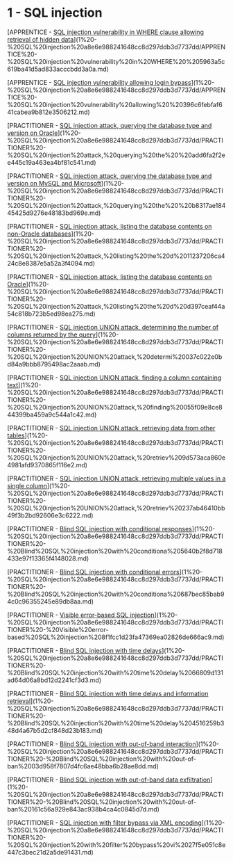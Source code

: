 # 1 - SQL injection

[APPRENTICE - [SQL injection vulnerability in WHERE clause allowing retrieval of hidden data](https://portswigger.net/web-security/sql-injection/lab-retrieve-hidden-data)](1%20-%20SQL%20injection%20a8e6e988241648cc8d297ddb3d7737dd/APPRENTICE%20-%20SQL%20injection%20vulnerability%20in%20WHERE%20%205963a5c619ba41d5ad833acccbdd3a0a.md)

[APPRENTICE - [SQL injection vulnerability allowing login bypass](https://portswigger.net/web-security/sql-injection/lab-login-bypass)](1%20-%20SQL%20injection%20a8e6e988241648cc8d297ddb3d7737dd/APPRENTICE%20-%20SQL%20injection%20vulnerability%20allowing%20%20396c6febfaf641cabea9b812e3506212.md)

[PRACTITIONER - [SQL injection attack, querying the database type and version on Oracle](https://portswigger.net/web-security/sql-injection/examining-the-database/lab-querying-database-version-oracle)](1%20-%20SQL%20injection%20a8e6e988241648cc8d297ddb3d7737dd/PRACTITIONER%20-%20SQL%20injection%20attack,%20querying%20the%20%20add6fa2f2ee445c19a463ea4bf81c541.md)

[PRACTITIONER - [SQL injection attack, querying the database type and version on MySQL and Microsoft](https://portswigger.net/web-security/sql-injection/examining-the-database/lab-querying-database-version-mysql-microsoft)](1%20-%20SQL%20injection%20a8e6e988241648cc8d297ddb3d7737dd/PRACTITIONER%20-%20SQL%20injection%20attack,%20querying%20the%20%20b8317ae18445425d9276e48183bd969e.md)

[PRACTITIONER - [SQL injection attack, listing the database contents on non-Oracle databases](https://portswigger.net/web-security/sql-injection/examining-the-database/lab-listing-database-contents-non-oracle)](1%20-%20SQL%20injection%20a8e6e988241648cc8d297ddb3d7737dd/PRACTITIONER%20-%20SQL%20injection%20attack,%20listing%20the%20d%2011237206ca424c8e8387e5a52a3f4094.md)

[PRACTITIONER - [SQL injection attack, listing the database contents on Oracle](https://portswigger.net/web-security/sql-injection/examining-the-database/lab-listing-database-contents-oracle)](1%20-%20SQL%20injection%20a8e6e988241648cc8d297ddb3d7737dd/PRACTITIONER%20-%20SQL%20injection%20attack,%20listing%20the%20d%20d397ceaf44a54c818b723b5ed98ea275.md)

[PRACTITIONER - [SQL injection UNION attack, determining the number of columns returned by the query](https://portswigger.net/web-security/sql-injection/union-attacks/lab-determine-number-of-columns)](1%20-%20SQL%20injection%20a8e6e988241648cc8d297ddb3d7737dd/PRACTITIONER%20-%20SQL%20injection%20UNION%20attack,%20determi%20037c022e0bd84a9bbb8795498ac2aaab.md)

[PRACTITIONER - [SQL injection UNION attack, finding a column containing text](https://portswigger.net/web-security/sql-injection/union-attacks/lab-find-column-containing-text)](1%20-%20SQL%20injection%20a8e6e988241648cc8d297ddb3d7737dd/PRACTITIONER%20-%20SQL%20injection%20UNION%20attack,%20finding%20055f09e8ce844399ba459a9c544a1c42.md)

[PRACTITIONER - [SQL injection UNION attack, retrieving data from other tables](https://portswigger.net/web-security/sql-injection/union-attacks/lab-retrieve-data-from-other-tables)](1%20-%20SQL%20injection%20a8e6e988241648cc8d297ddb3d7737dd/PRACTITIONER%20-%20SQL%20injection%20UNION%20attack,%20retriev%209d573aca860e4981afd9370865f116e2.md)

[PRACTITIONER - [SQL injection UNION attack, retrieving multiple values in a single column](https://portswigger.net/web-security/sql-injection/union-attacks/lab-retrieve-multiple-values-in-single-column)](1%20-%20SQL%20injection%20a8e6e988241648cc8d297ddb3d7737dd/PRACTITIONER%20-%20SQL%20injection%20UNION%20attack,%20retriev%20237ab46410bb49f3b2bd92606e3c6222.md)

[PRACTITIONER - [Blind SQL injection with conditional responses](https://portswigger.net/web-security/sql-injection/blind/lab-conditional-responses)](1%20-%20SQL%20injection%20a8e6e988241648cc8d297ddb3d7737dd/PRACTITIONER%20-%20Blind%20SQL%20injection%20with%20conditiona%205640b2f8d718433e97f13365f4148028.md)

[PRACTITIONER - [Blind SQL injection with conditional errors](https://portswigger.net/web-security/sql-injection/blind/lab-conditional-errors)](1%20-%20SQL%20injection%20a8e6e988241648cc8d297ddb3d7737dd/PRACTITIONER%20-%20Blind%20SQL%20injection%20with%20conditiona%20687bec85bab94c0c96355245e89db8aa.md)

[PRACTITIONER - [Visible error-based SQL injection](https://portswigger.net/web-security/sql-injection/blind/lab-sql-injection-visible-error-based)](1%20-%20SQL%20injection%20a8e6e988241648cc8d297ddb3d7737dd/PRACTITIONER%20-%20Visible%20error-based%20SQL%20injection%208f1fcc1d23fa47369ea02826de666ac9.md)

[PRACTITIONER - [Blind SQL injection with time delays](https://portswigger.net/web-security/sql-injection/blind/lab-time-delays)](1%20-%20SQL%20injection%20a8e6e988241648cc8d297ddb3d7737dd/PRACTITIONER%20-%20Blind%20SQL%20injection%20with%20time%20delay%2066809d131ad64d06a8bd12d2241cf3d3.md)

[PRACTITIONER - [Blind SQL injection with time delays and information retrieval](https://portswigger.net/web-security/sql-injection/blind/lab-time-delays-info-retrieval)](1%20-%20SQL%20injection%20a8e6e988241648cc8d297ddb3d7737dd/PRACTITIONER%20-%20Blind%20SQL%20injection%20with%20time%20delay%204516259b348d4a67b5d2cf848d23b183.md)

[PRACTITIONER - [Blind SQL injection with out-of-band interaction](https://portswigger.net/web-security/sql-injection/blind/lab-out-of-band)](1%20-%20SQL%20injection%20a8e6e988241648cc8d297ddb3d7737dd/PRACTITIONER%20-%20Blind%20SQL%20injection%20with%20out-of-ban%2003d958f7807d4fc6ae48bba6b28ae8dd.md)

[PRACTITIONER - [Blind SQL injection with out-of-band data exfiltration](https://portswigger.net/web-security/sql-injection/blind/lab-out-of-band-data-exfiltration)](1%20-%20SQL%20injection%20a8e6e988241648cc8d297ddb3d7737dd/PRACTITIONER%20-%20Blind%20SQL%20injection%20with%20out-of-ban%20161c56a929e843ac938b4ca4c0845d7d.md)

[PRACTITIONER - [SQL injection with filter bypass via XML encoding](https://portswigger.net/web-security/sql-injection/lab-sql-injection-with-filter-bypass-via-xml-encoding)](1%20-%20SQL%20injection%20a8e6e988241648cc8d297ddb3d7737dd/PRACTITIONER%20-%20SQL%20injection%20with%20filter%20bypass%20vi%2027f5e051c8e447c3bec21d2a5de91431.md)
